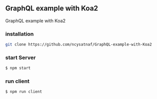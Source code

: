 ## GraphQL example with Koa2

GraphQL example with Koa2

### installation

```bash
git clone https://github.com/ncysatnaf/GraphQL-example-with-Koa2
```

### start Server
```bash
$ npm start
```

### run client
```bash
$ npm run client
```
